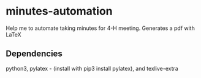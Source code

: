 # minutes-automation
Help me to automate taking minutes for 4-H meeting. Generates a pdf with LaTeX
## Dependencies
python3,
pylatex - (install with pip3 install pylatex),
and texlive-extra

